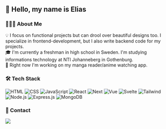 ## 👋 Hello, my name is Elias

### 👨🏻‍💻 About Me

💡 I focus on functional projects but can drool over beautiful designs too. I specialize in frontend-development, but I also write backend code for my projects.\
🎓 I'm currently a freshman in high school in Sweden. I'm studying informations technology at NTI Johanneberg in Gothenburg.\
🌱 Right now I'm working on my manga reader/anime watching app.

### 🛠 Tech Stack

![HTML](https://img.shields.io/badge/-HTML-05122A?style=flat&logo=HTML5)
![CSS](https://img.shields.io/badge/-CSS-05122A?style=flat&logo=CSS3&logoColor=1572B6)
![JavaScript](https://img.shields.io/badge/-JavaScript-05122A?style=flat&logo=javascript)
![React](https://img.shields.io/badge/-React-05122A?style=flat&logo=react)
![Next](https://img.shields.io/badge/-Next-05122A?style=flat&logo=next.js)
![Vue](https://img.shields.io/badge/-Vue-05122A?style=flat&logo=vue.js)
![Svelte](https://img.shields.io/badge/-Svelte-05122A?style=flat&logo=svelte)
![Tailwind](https://img.shields.io/badge/-Tailwind-05122A?style=flat&logo=tailwindcss)
![Node.js](https://img.shields.io/badge/-Node.js-05122A?style=flat&logo=node.js)
![Express.js](https://img.shields.io/badge/-Express.js-05122A?style=flat&logo=express)
![MongoDB](https://img.shields.io/badge/-MongoDB-05122A?style=flat&logo=mongodb&logoColor=68B03F)


### 💬 Contact

<a href="mailto:elias06wennerlund@gmail.com"><img src="https://img.shields.io/badge/-elias06wennerlund@gmail.com-EA4335?style=flat&logo=gmail&logoColor=white" /></a>

